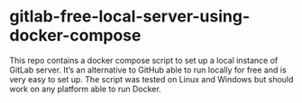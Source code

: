 # gitlab-free-local-server-using-docker-compose
This repo contains a docker compose script to set up a local instance of GitLab server. It’s an alternative to GitHub able to run locally for free and is very easy to set up. The script was tested on Linux and Windows but should work on any platform able to run Docker.
